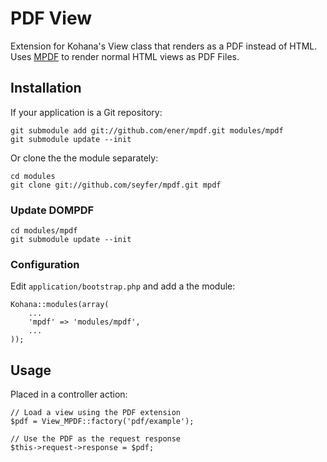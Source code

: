 # PDF View

Extension for Kohana's View class that renders as a PDF instead of HTML. Uses [MPDF](http://www.mpdf1.com/mpdf/) to render normal HTML views as PDF Files.

## Installation

If your application is a Git repository:

    git submodule add git://github.com/ener/mpdf.git modules/mpdf
    git submodule update --init

Or clone the the module separately:

    cd modules
    git clone git://github.com/seyfer/mpdf.git mpdf

### Update DOMPDF

    cd modules/mpdf
    git submodule update --init

### Configuration

Edit `application/bootstrap.php` and add a the module:

    Kohana::modules(array(
        ...
        'mpdf' => 'modules/mpdf',
        ...
    ));

## Usage

Placed in a controller action:

    // Load a view using the PDF extension
    $pdf = View_MPDF::factory('pdf/example');

    // Use the PDF as the request response
    $this->request->response = $pdf;


